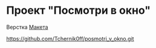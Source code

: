 # Проект "Посмотри в окно"

Верстка [Макета](https://www.figma.com/file/QHcvX1RsUI89CulRB7HLk6/%234-Посмотри-в-окно?type=design&node-id=301-143&mode=design&t=lqhzjtDIwzb8HU60-0)

https://github.com/Tchernik0ff/posmotri_v_okno.git